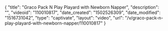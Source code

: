 {
    "title": "Graco Pack N Play Playard with Newborn Napper",
    "description": "",
    "videoid": "110010817",
    "date_created": "1502526309",
    "date_modified": "1516731042",
    "type": "captivate",
    "layout": "video",
    "url": "\/v\/graco-pack-n-play-playard-with-newborn-napper\/110010817"
}